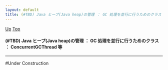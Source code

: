 ```yaml
---
layout: default
title: (#TBD) Java ヒープ(Java heap)の管理 ： GC 処理を並行に行うためのクラス ： ConcurrentGCThread 等  
---
```

[Up](no7dMOloV0.html) [Top](../index.html)

#### (#TBD) Java ヒープ(Java heap)の管理 ： GC 処理を並行に行うためのクラス ： ConcurrentGCThread 等  

--- 
#Under Construction





